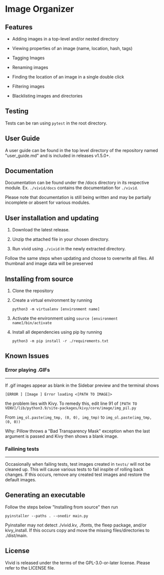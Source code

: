 # Image Organizer

## Features

- Adding images in a top-level and/or nested directory

- Viewing properties of an image (name, location, hash, tags)

- Tagging Images

- Renaming images

- Finding the location of an image in a single double click

- Filtering images

- Blacklisting images and directories

## Testing

Tests can be ran using `pytest` in the root directory.

## User Guide

A user guide can be found in the top level directory of the repository named "user_guide.md" and is included in releases v1.5.0+.

## Documentation

Documentation can be found under the /docs directory in its respective module. Ex. `./vivid/docs` contains the documentation for `./vivid`.

Please note that documentation is still being written and may be partially incomplete or absent for various modules.

## User installation and updating

1. Download the latest release.

2. Unzip the attached file in your chosen directory.

3. Run vivid using `./vivid` in the newly extracted directory.

Follow the same steps when updating and choose to overwrite all files. All thumbnail and image data will be preserved

## Installing from source

1. Clone the repository

2. Create a virtual environment by running

   `python3 -m virtualenv [environment name]`

3. Activate the environment using
   `source [environment name]/bin/activate`

4. Install all dependencies using pip by running

   `python3 -m pip install -r ./requirements.txt`

## Known Issues

### Error playing .GIFs

---

If .gif images appear as blank in the Sidebar preview and the terminal shows

`[ERROR ] [Image ] Error loading <[PATH TO IMAGE]>`

the problem lies with Kivy. To remedy this, edit line 91 of `[PATH TO VENV]/lib/python3.9/site-packages/kivy/core/image/img_pil.py`

From `img_ol.paste(img_tmp, (0, 0), img_tmp)` to `img_ol.paste(img_tmp, (0, 0))`

Why: Pillow throws a "Bad Transparency Mask" exception when the last argument is passed and Kivy then shows a blank image.

### Failining tests

---

Occasionally when failing tests, test images created in `tests/` will not be cleaned up. This will cause various tests to fail inspite of rolling back changes. If this occurs, remove any created test images and restore the default images.

## Generating an executable

Follow the steps below "Installing from source" then run

`pyinstaller --paths . --onedir main.py`

Pyinstaller may not detect ./vivid.kv, ./fonts, the fleep package, and/or kivy_install. If this occurs copy and move the missing files/directories to ./dist/main.

## License

Vivid is released under the terms of the GPL-3.0-or-later license. Please refer to the LICENSE file.

